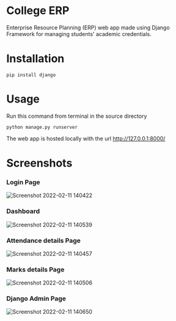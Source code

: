 # College ERP 
Enterprise Resource Planning (ERP) web app made using Django Framework for managing students' academic credentials.

# Installation
```
pip install django
```

# Usage
Run this command from terminal in the source directory
```
python manage.py runserver
```
The web app is hosted locally with the url http://127.0.0.1:8000/

# Screenshots
### Login Page
![Screenshot 2022-02-11 140422](https://user-images.githubusercontent.com/62953974/153562418-c50378e6-b90c-411e-b765-a0b3edc1413a.png)

### Dashboard
![Screenshot 2022-02-11 140539](https://user-images.githubusercontent.com/62953974/153562499-a7fd4c6a-7850-4eb2-a7d6-3ffb678d38dc.png)

### Attendance details Page
![Screenshot 2022-02-11 140457](https://user-images.githubusercontent.com/62953974/153562565-cf23a13f-07cf-43a0-8cd2-5fb621600c49.png)

### Marks details Page
![Screenshot 2022-02-11 140506](https://user-images.githubusercontent.com/62953974/153562658-85c7bafb-c651-447c-b4de-41ba3042c33d.png)

### Django Admin Page
![Screenshot 2022-02-11 140650](https://user-images.githubusercontent.com/62953974/153562760-4dfbad81-7b69-4336-8056-5e5ddeb450bc.png)
